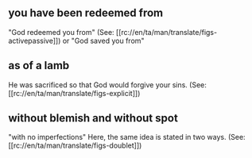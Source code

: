 ## you have been redeemed from ##

"God redeemed you from" (See: [[rc://en/ta/man/translate/figs-activepassive]]) or "God saved you from"

##  as of a lamb ##

He was sacrificed so that God would forgive your sins. (See: [[rc://en/ta/man/translate/figs-explicit]])

## without blemish and without spot ##

"with no imperfections" Here, the same idea is stated in two ways. (See: [[rc://en/ta/man/translate/figs-doublet]])